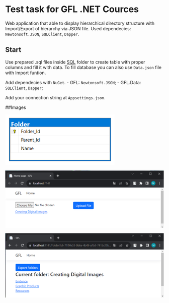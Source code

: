 # Test task for GFL .NET Cources
Web application that able to display hierarchical directory structure with Import/Export of hierarchy via JSON file.
Used dependecies: `Newtonsoft.JSON`, `SQLClient`, `Dapper`.
## Start
Use prepared .sql files inside [SQL]("https://github.com/Oldprimer/GFL/tree/main/sql") folder to create table with proper columns and fill it with data.
To fill database you can also use `Data.json` file with Import funtion.


Add dependecies with `NuGet`.
	- GFL: `Newtonsoft.JSON`;
	- GFL.Data: `SQLClient`, `Dapper`;

Add your connection string at `Appsettings.json`.

##Images

![Table](/img/Table.png)

![Index](/img/Index.png)

![Folder](/img/Folder.png)